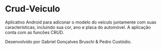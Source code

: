 # Crud-Veiculo
Aplicativo Android para adiconar o modelo do veículo juntamente com suas características, incluindo sua cor, ano e placa do automóvel.
A aplicação conta com as funcões CRUD.

Desenvolvido por Gabriel Gonçalves Bruschi & Pedro Custódio.
